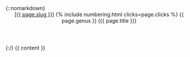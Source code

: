 <section id="{{ page.slug }}">
{::nomarkdown}
  <header class="inline">
    <a class="slug" href="{{ page.url | relative_url }}">[{{ page.slug }}]</a>
    {% include numbering.html clicks=page.clicks %}
    <span class='genus'>{{ page.genus }}</span>
    ({{ page.title }})
  </header>
{:/}
{{ content }}
</section>
